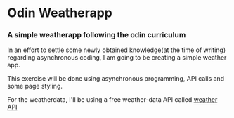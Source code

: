 # Odin Weatherapp

### A simple weatherapp following the odin curriculum

In an effort to settle some newly obtained knowledge(at the time of writing) regarding asynchronous coding, I am going to be creating a simple weather app.

This exercise will be done using asynchronous programming, API calls and some page styling.

For the weatherdata, I'll be using a free weather-data API called [weather API](https://www.weatherapi.com/docs/)

